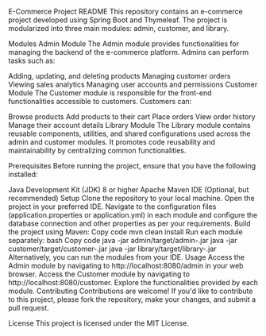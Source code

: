 E-Commerce Project README
This repository contains an e-commerce project developed using Spring Boot and Thymeleaf. The project is modularized into three main modules: admin, customer, and library.

Modules
Admin Module
The Admin module provides functionalities for managing the backend of the e-commerce platform. Admins can perform tasks such as:

Adding, updating, and deleting products
Managing customer orders
Viewing sales analytics
Managing user accounts and permissions
Customer Module
The Customer module is responsible for the front-end functionalities accessible to customers. Customers can:

Browse products
Add products to their cart
Place orders
View order history
Manage their account details
Library Module
The Library module contains reusable components, utilities, and shared configurations used across the admin and customer modules. It promotes code reusability and maintainability by centralizing common functionalities.

Prerequisites
Before running the project, ensure that you have the following installed:

Java Development Kit (JDK) 8 or higher
Apache Maven
IDE (Optional, but recommended)
Setup
Clone the repository to your local machine.
Open the project in your preferred IDE.
Navigate to the configuration files (application.properties or application.yml) in each module and configure the database connection and other properties as per your requirements.
Build the project using Maven:
Copy code
mvn clean install
Run each module separately:
bash
Copy code
java -jar admin/target/admin-<version>.jar
java -jar customer/target/customer-<version>.jar
java -jar library/target/library-<version>.jar
Alternatively, you can run the modules from your IDE.
Usage
Access the Admin module by navigating to http://localhost:8080/admin in your web browser.
Access the Customer module by navigating to http://localhost:8080/customer.
Explore the functionalities provided by each module.
Contributing
Contributions are welcome! If you'd like to contribute to this project, please fork the repository, make your changes, and submit a pull request.

License
This project is licensed under the MIT License.
